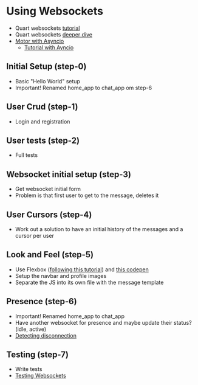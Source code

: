 # Using Websockets

- Quart websockets [tutorial](https://pgjones.gitlab.io/quart/tutorials/websocket_tutorial.html#websocket-tutorial)
- Quart websockets [deeper dive](https://pgjones.gitlab.io/quart/how_to_guides/websockets.html)
- [Motor with Asyncio](https://motor.readthedocs.io/en/stable/tutorial-asyncio.html)
  - [Tutorial with Ayncio](https://motor.readthedocs.io/en/stable/tutorial-asyncio.html)

## Initial Setup (step-0)

- Basic "Hello World" setup
- Important! Renamed home_app to chat_app om step-6

## User Crud (step-1)

- Login and registration

## User tests (step-2)

- Full tests

## Websocket initial setup (step-3)

- Get websocket initial form
- Problem is that first user to get to the message, deletes it

## User Cursors (step-4)

- Work out a solution to have an initial history of the messages and a cursor per user

## Look and Feel (step-5)

- Use Flexbox ([following this tutorial](https://medium.com/quick-code/building-a-chat-application-using-flexbox-e6936c3057ef)) and [this codepen](https://codepen.io/Abhitalks/pen/ZbjNvQ/)
- Setup the navbar and profile images
- Separate the JS into its own file with the message template

## Presence (step-6)

- Important! Renamed home_app to chat_app
- Have another websocket for presence and maybe update their status? (idle, active)
- [Detecting disconnection](https://pgjones.gitlab.io/quart/how_to_guides/websockets.html#detecting-disconnection)

## Testing (step-7)

- Write tests
- [Testing Websockets](https://pgjones.gitlab.io/quart/how_to_guides/websockets.html#testing-websockets)

